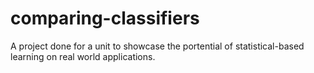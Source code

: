 # comparing-classifiers
A project done for a unit to showcase the portential of statistical-based learning on real world applications.

